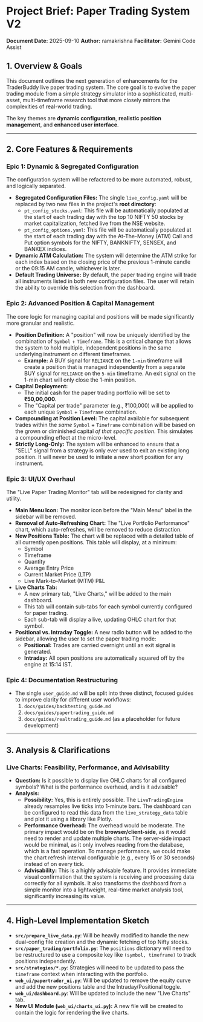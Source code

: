 # Project Brief: Paper Trading System V2

**Document Date:** 2025-09-10
**Author:** ramakrishna
**Facilitator:** Gemini Code Assist

## 1. Overview & Goals

This document outlines the next generation of enhancements for the TraderBuddy live paper trading system. The core goal is to evolve the paper trading module from a simple strategy simulator into a sophisticated, multi-asset, multi-timeframe research tool that more closely mirrors the complexities of real-world trading.

The key themes are **dynamic configuration**, **realistic position management**, and **enhanced user interface**.

---

## 2. Core Features & Requirements

### Epic 1: Dynamic & Segregated Configuration

The configuration system will be refactored to be more automated, robust, and logically separated.

*   **Segregated Configuration Files:** The single `live_config.yaml` will be replaced by two new files in the project's **root directory**:
    *   `pt_config_stocks.yaml`: This file will be automatically populated at the start of each trading day with the top 10 NIFTY 50 stocks by market capitalization, fetched live from the NSE website.
    *   `pt_config_options.yaml`: This file will be automatically populated at the start of each trading day with the At-The-Money (ATM) Call and Put option symbols for the NIFTY, BANKNIFTY, SENSEX, and BANKEX indices.
*   **Dynamic ATM Calculation:** The system will determine the ATM strike for each index based on the closing price of the previous 1-minute candle or the 09:15 AM candle, whichever is later.
*   **Default Trading Universe:** By default, the paper trading engine will trade all instruments listed in both new configuration files. The user will retain the ability to override this selection from the dashboard.

### Epic 2: Advanced Position & Capital Management

The core logic for managing capital and positions will be made significantly more granular and realistic.

*   **Position Definition:** A "position" will now be uniquely identified by the combination of `Symbol` + `Timeframe`. This is a critical change that allows the system to hold multiple, independent positions in the same underlying instrument on different timeframes.
    *   **Example:** A BUY signal for `RELIANCE` on the `1-min` timeframe will create a position that is managed independently from a separate BUY signal for `RELIANCE` on the `5-min` timeframe. An exit signal on the 1-min chart will only close the 1-min position.
*   **Capital Deployment:**
    *   The initial cash for the paper trading portfolio will be set to **₹50,00,000**.
    *   The "Capital per trade" parameter (e.g., ₹100,000) will be applied to each unique `Symbol` + `Timeframe` combination.
*   **Compounding at Position Level:** The capital available for subsequent trades within the *same* `Symbol` + `Timeframe` combination will be based on the grown or diminished capital *of that specific position*. This simulates a compounding effect at the micro-level.
*   **Strictly Long-Only:** The system will be enhanced to ensure that a "SELL" signal from a strategy is only ever used to exit an existing long position. It will never be used to initiate a new short position for any instrument.

### Epic 3: UI/UX Overhaul

The "Live Paper Trading Monitor" tab will be redesigned for clarity and utility.

*   **Main Menu Icon:** The monitor icon before the "Main Menu" label in the sidebar will be removed.
*   **Removal of Auto-Refreshing Chart:** The "Live Portfolio Performance" chart, which auto-refreshes, will be removed to reduce distraction.
*   **New Positions Table:** The chart will be replaced with a detailed table of all currently open positions. This table will display, at a minimum:
    *   Symbol
    *   Timeframe
    *   Quantity
    *   Average Entry Price
    *   Current Market Price (LTP)
    *   Live Mark-to-Market (MTM) P&L
*   **Live Charts Tab:**
    *   A new primary tab, "Live Charts," will be added to the main dashboard.
    *   This tab will contain sub-tabs for each symbol currently configured for paper trading.
    *   Each sub-tab will display a live, updating OHLC chart for that symbol.
*   **Positional vs. Intraday Toggle:** A new radio button will be added to the sidebar, allowing the user to set the paper trading mode:
    *   **Positional:** Trades are carried overnight until an exit signal is generated.
    *   **Intraday:** All open positions are automatically squared off by the engine at 15:14 IST.

### Epic 4: Documentation Restructuring

*   The single `user_guide.md` will be split into three distinct, focused guides to improve clarity for different user workflows:
    1.  `docs/guides/backtesting_guide.md`
    2.  `docs/guides/papertrading_guide.md`
    3.  `docs/guides/realtrading_guide.md` (as a placeholder for future development)

---

## 3. Analysis & Clarifications

### Live Charts: Feasibility, Performance, and Advisability

*   **Question:** Is it possible to display live OHLC charts for all configured symbols? What is the performance overhead, and is it advisable?
*   **Analysis:**
    *   **Possibility:** Yes, this is entirely possible. The `LiveTradingEngine` already resamples live ticks into 1-minute bars. The dashboard can be configured to read this data from the `live_strategy_data` table and plot it using a library like Plotly.
    *   **Performance Overhead:** The overhead would be moderate. The primary impact would be on the **browser/client-side**, as it would need to render and update multiple charts. The server-side impact would be minimal, as it only involves reading from the database, which is a fast operation. To manage performance, we could make the chart refresh interval configurable (e.g., every 15 or 30 seconds) instead of on every tick.
    *   **Advisability:** This is a highly advisable feature. It provides immediate visual confirmation that the system is receiving and processing data correctly for all symbols. It also transforms the dashboard from a simple monitor into a lightweight, real-time market analysis tool, significantly increasing its value.

---

## 4. High-Level Implementation Sketch

*   **`src/prepare_live_data.py`**: Will be heavily modified to handle the new dual-config file creation and the dynamic fetching of top Nifty stocks.
*   **`src/paper_trading/portfolio.py`**: The `positions` dictionary will need to be restructured to use a composite key like `(symbol, timeframe)` to track positions independently.
*   **`src/strategies/*.py`**: Strategies will need to be updated to pass the `timeframe` context when interacting with the portfolio.
*   **`web_ui/papertrader_ui.py`**: Will be updated to remove the equity curve and add the new positions table and the Intraday/Positional toggle.
*   **`web_ui/dashboard.py`**: Will be updated to include the new "Live Charts" tab.
*   **New UI Module (`web_ui/charts_ui.py`):** A new file will be created to contain the logic for rendering the live charts.